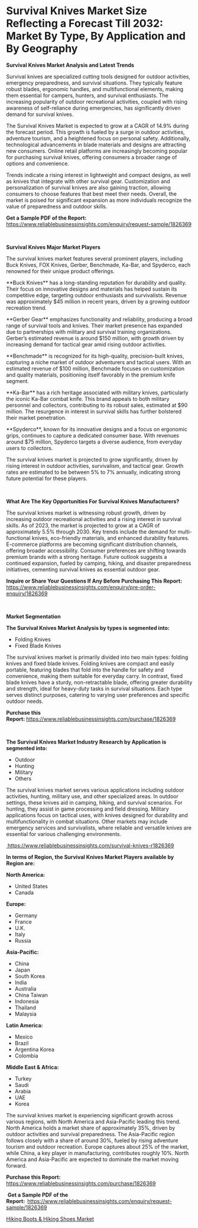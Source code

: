 <p><h1>Survival Knives Market Size Reflecting a Forecast Till 2032: Market By Type, By Application and By Geography</h1></p><p><strong>Survival Knives Market Analysis and Latest Trends</strong></p>
<p><p>Survival knives are specialized cutting tools designed for outdoor activities, emergency preparedness, and survival situations. They typically feature robust blades, ergonomic handles, and multifunctional elements, making them essential for campers, hunters, and survival enthusiasts. The increasing popularity of outdoor recreational activities, coupled with rising awareness of self-reliance during emergencies, has significantly driven demand for survival knives.</p><p>The Survival Knives Market is expected to grow at a CAGR of 14.9% during the forecast period. This growth is fueled by a surge in outdoor activities, adventure tourism, and a heightened focus on personal safety. Additionally, technological advancements in blade materials and designs are attracting new consumers. Online retail platforms are increasingly becoming popular for purchasing survival knives, offering consumers a broader range of options and convenience.</p><p>Trends indicate a rising interest in lightweight and compact designs, as well as knives that integrate with other survival gear. Customization and personalization of survival knives are also gaining traction, allowing consumers to choose features that best meet their needs. Overall, the market is poised for significant expansion as more individuals recognize the value of preparedness and outdoor skills.</p></p>
<p><strong>Get a Sample PDF of the Report:&nbsp;</strong> <a href="https://www.reliablebusinessinsights.com/enquiry/request-sample/1826369?utm_campaign=2250&utm_medium=2&utm_source=Github&utm_content=ia&utm_term=09022025&utm_id=survival-knives">https://www.reliablebusinessinsights.com/enquiry/request-sample/1826369</a></p>
<p>&nbsp;</p>
<p><strong>Survival Knives Major Market Players</strong></p>
<p><p>The survival knives market features several prominent players, including Buck Knives, FOX Knives, Gerber, Benchmade, Ka-Bar, and Spyderco, each renowned for their unique product offerings. </p><p>**Buck Knives** has a long-standing reputation for durability and quality. Their focus on innovative designs and materials has helped sustain its competitive edge, targeting outdoor enthusiasts and survivalists. Revenue was approximately $45 million in recent years, driven by a growing outdoor recreation trend.</p><p>**Gerber Gear** emphasizes functionality and reliability, producing a broad range of survival tools and knives. Their market presence has expanded due to partnerships with military and survival training organizations. Gerber’s estimated revenue is around $150 million, with growth driven by increasing demand for tactical gear amid rising outdoor activities.</p><p>**Benchmade** is recognized for its high-quality, precision-built knives, capturing a niche market of outdoor adventurers and tactical users. With an estimated revenue of $100 million, Benchmade focuses on customization and quality materials, positioning itself favorably in the premium knife segment.</p><p>**Ka-Bar** has a rich heritage associated with military knives, particularly the iconic Ka-Bar combat knife. This brand appeals to both military personnel and collectors, contributing to its robust sales, estimated at $90 million. The resurgence in interest in survival skills has further bolstered their market penetration.</p><p>**Spyderco**, known for its innovative designs and a focus on ergonomic grips, continues to capture a dedicated consumer base. With revenues around $75 million, Spyderco targets a diverse audience, from everyday users to collectors.</p><p>The survival knives market is projected to grow significantly, driven by rising interest in outdoor activities, survivalism, and tactical gear. Growth rates are estimated to be between 5% to 7% annually, indicating strong future potential for these players.</p></p>
<p>&nbsp;</p>
<p><strong>What Are The Key Opportunities For Survival Knives Manufacturers?</strong></p>
<p><p>The survival knives market is witnessing robust growth, driven by increasing outdoor recreational activities and a rising interest in survival skills. As of 2023, the market is projected to grow at a CAGR of approximately 5.5% through 2030. Key trends include the demand for multi-functional knives, eco-friendly materials, and enhanced durability features. E-commerce platforms are becoming significant distribution channels, offering broader accessibility. Consumer preferences are shifting towards premium brands with a strong heritage. Future outlook suggests a continued expansion, fueled by camping, hiking, and disaster preparedness initiatives, cementing survival knives as essential outdoor gear.</p></p>
<p><strong>Inquire or Share Your Questions If Any Before Purchasing This Report:</strong> <a href="https://www.reliablebusinessinsights.com/enquiry/pre-order-enquiry/1826369?utm_campaign=2250&utm_medium=2&utm_source=Github&utm_content=ia&utm_term=09022025&utm_id=survival-knives">https://www.reliablebusinessinsights.com/enquiry/pre-order-enquiry/1826369</a></p>
<p>&nbsp;</p>
<p><strong>Market Segmentation</strong></p>
<p><strong>The Survival Knives Market Analysis by types is segmented into:</strong></p>
<p><ul><li>Folding Knives</li><li>Fixed Blade Knives</li></ul></p>
<p><p>The survival knives market is primarily divided into two main types: folding knives and fixed blade knives. Folding knives are compact and easily portable, featuring blades that fold into the handle for safety and convenience, making them suitable for everyday carry. In contrast, fixed blade knives have a sturdy, non-retractable blade, offering greater durability and strength, ideal for heavy-duty tasks in survival situations. Each type serves distinct purposes, catering to varying user preferences and specific outdoor needs.</p></p>
<p><strong>Purchase this Report:&nbsp;</strong><a href="https://www.reliablebusinessinsights.com/purchase/1826369?utm_campaign=2250&utm_medium=2&utm_source=Github&utm_content=ia&utm_term=09022025&utm_id=survival-knives">https://www.reliablebusinessinsights.com/purchase/1826369</a></p>
<p>&nbsp;</p>
<p><strong>The Survival Knives Market Industry Research by Application is segmented into:</strong></p>
<p><ul><li>Outdoor</li><li>Hunting</li><li>Military</li><li>Others</li></ul></p>
<p><p>The survival knives market serves various applications including outdoor activities, hunting, military use, and other specialized areas. In outdoor settings, these knives aid in camping, hiking, and survival scenarios. For hunting, they assist in game processing and field dressing. Military applications focus on tactical uses, with knives designed for durability and multifunctionality in combat situations. Other markets may include emergency services and survivalists, where reliable and versatile knives are essential for various challenging environments.</p></p>
<p><a href="https://www.reliablebusinessinsights.com/survival-knives-r1826369?utm_campaign=2250&utm_medium=2&utm_source=Github&utm_content=ia&utm_term=09022025&utm_id=survival-knives">&nbsp;https://www.reliablebusinessinsights.com/survival-knives-r1826369</a></p>
<p><strong>In terms of Region, the Survival Knives Market Players available by Region are:</strong></p>
<p>
    <p> <strong> North America: </strong>
        <ul>
            <li>United States</li>
            <li>Canada</li>
        </ul>
        </p> 
    <p> <strong> Europe: </strong>
        <ul>
            <li>Germany</li>
            <li>France</li>
            <li>U.K.</li>
            <li>Italy</li>
            <li>Russia</li>
        </ul>
        </p> 
    <p> <strong> Asia-Pacific: </strong>
        <ul>
            <li>China</li>
            <li>Japan</li>
            <li>South Korea</li>
            <li>India</li>
            <li>Australia</li>
            <li>China Taiwan</li>
            <li>Indonesia</li>
            <li>Thailand</li>
            <li>Malaysia</li>
        </ul>
        </p> 
    <p> <strong> Latin America: </strong>
        <ul>
            <li>Mexico</li>
            <li>Brazil</li>
            <li>Argentina Korea</li>
            <li>Colombia</li>
        </ul>
        </p> 
    <p> <strong> Middle East & Africa: </strong>
        <ul>
            <li>Turkey</li>
            <li>Saudi</li>
            <li>Arabia</li>
            <li>UAE</li>
            <li>Korea</li>
        </ul>
    </p>
    </p>
<p><p>The survival knives market is experiencing significant growth across various regions, with North America and Asia-Pacific leading this trend. North America holds a market share of approximately 35%, driven by outdoor activities and survival preparedness. The Asia-Pacific region follows closely with a share of around 30%, fueled by rising adventure tourism and outdoor recreation. Europe captures about 25% of the market, while China, a key player in manufacturing, contributes roughly 10%. North America and Asia-Pacific are expected to dominate the market moving forward.</p></p>
<p><strong>Purchase this Report: </strong><a href="https://www.reliablebusinessinsights.com/purchase/1826369?utm_campaign=2250&utm_medium=2&utm_source=Github&utm_content=ia&utm_term=09022025&utm_id=survival-knives">https://www.reliablebusinessinsights.com/purchase/1826369</a></p>
<p>&nbsp;<strong>Get a Sample PDF of the Report:&nbsp;&nbsp;</strong><a href="https://www.reliablebusinessinsights.com/enquiry/request-sample/1826369?utm_campaign=2250&utm_medium=2&utm_source=Github&utm_content=ia&utm_term=09022025&utm_id=survival-knives">https://www.reliablebusinessinsights.com/enquiry/request-sample/1826369</a></p>
<p><strong></strong></p>
<p><p><a href="https://github.com/jeastefanowicz7816/Market-Research-Report-List-1/blob/main/hiking-boots-hiking-shoes-market.md?utm_campaign=2250&utm_medium=2&utm_source=Github&utm_content=ia&utm_term=09022025&utm_id=survival-knives">Hiking Boots & Hiking Shoes Market</a></p></p>